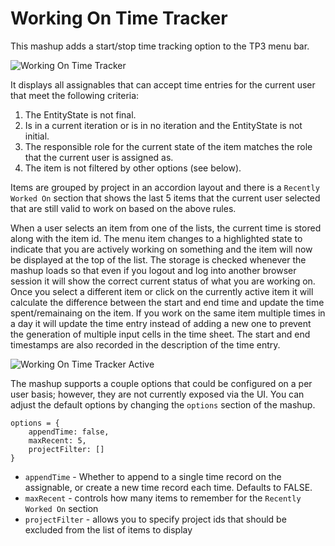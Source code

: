 Working On Time Tracker
============================

This mashup adds a start/stop time tracking option to the TP3 menu bar. 

![Working On Time Tracker](https://raw.github.com/TargetProcess/User-Contributed-Mashups/master/WorkingOnTimeTracker/wo-inactive.png)

It displays all assignables that can accept time entries for the current user that meet the following criteria:

1. The EntityState is not final.
2. Is in a current iteration or is in no iteration and the EntityState is not initial.
3. The responsible role for the current state of the item matches the role that the current user is assigned as.
4. The item is not filtered by other options (see below).

Items are grouped by project in an accordion layout and there is a ```Recently Worked On``` section that shows the last 5 items that the current user selected that are still valid to work on based on the above rules.

When a user selects an item from one of the lists, the current time is stored along with the item id. The menu item changes to a highlighted state to indicate that you are actively working on something and the item will now be displayed at the top of the list. The storage is checked whenever the mashup loads so that even if you logout and log into another browser session it will show the correct current status of what you are working on. Once you select a different item or click on the currently active item it will calculate the difference between the start and end time and update the time spent/remainaing on the item. If you work on the same item multiple times in a day it will update the time entry instead of adding a new one to prevent the generation of multiple input cells in the time sheet. The start and end timestamps are also recorded in the description of the time entry.

![Working On Time Tracker Active](https://raw.github.com/TargetProcess/User-Contributed-Mashups/master/WorkingOnTimeTracker/wo-active.png)

The mashup supports a couple options that could be configured on a per user basis; however, they are not currently exposed via the UI. You can adjust the default options by changing the ```options``` section of the mashup.

```
options = {
    appendTime: false,
    maxRecent: 5,
    projectFilter: []
}
```

* ```appendTime``` - Whether to append to a single time record on the assignable, or create a new time record each time. Defaults to FALSE.
* ```maxRecent``` - controls how many items to remember for the ```Recently Worked On``` section
* ```projectFilter``` - allows you to specify project ids that should be excluded from the list of items to display
